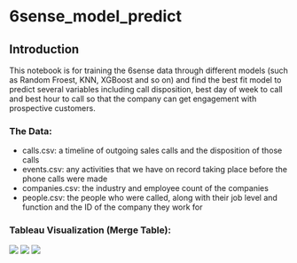 # 6sense_model_predict

## Introduction
This notebook is for training the 6sense data through different models (such as Random Froest, KNN, XGBoost and so on) and find the best fit model to predict several variables including call disposition, best day of week to call and best hour to call so that the company can get engagement with prospective customers.

### The Data:
<ul>
<li>calls.csv: a timeline of outgoing sales calls and the disposition of those calls</li>
<li>events.csv: any activities that we have on record taking place before the phone calls were made</li>
<li>companies.csv: the industry and employee count of the companies</li>
<li>people.csv: the people who were called, along with their job level and function and the ID of the company they work for</li>
</ul>

### Tableau Visualization (Merge Table):
<img src="https://github.com/YingluDeng/6sense_model_predict/blob/main/Tableau/Screen%20Shot%202563-10-19%20at%209.45.03%20PM.png" />
<img src="https://github.com/YingluDeng/6sense_model_predict/blob/main/Tableau/Screen%20Shot%202563-10-19%20at%209.51.28%20PM.png" />
<img src="https://github.com/YingluDeng/6sense_model_predict/blob/main/Tableau/Screen%20Shot%202563-10-19%20at%209.59.38%20PM.png" />
